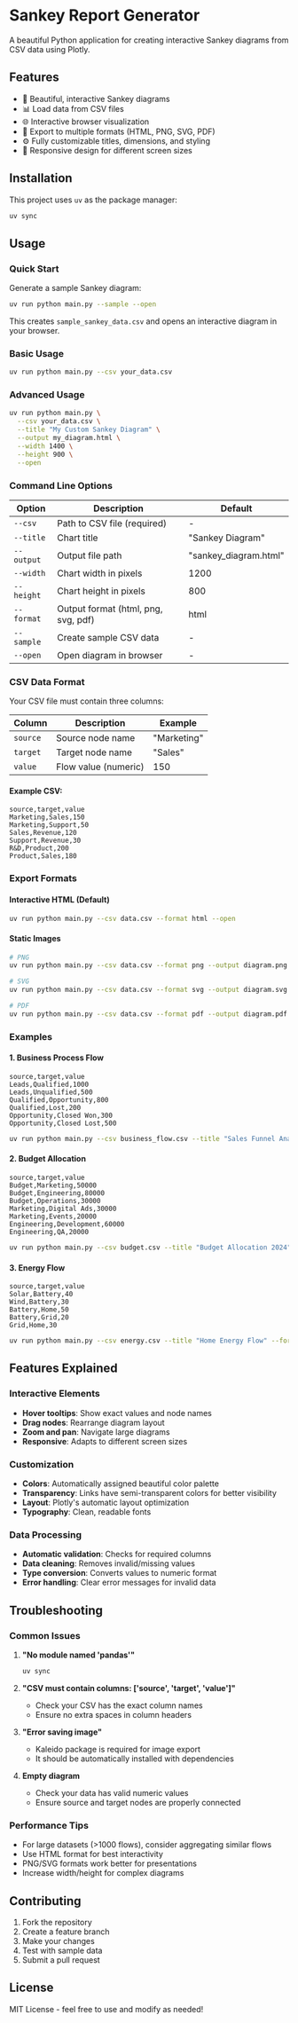 # Sankey Report Generator

A beautiful Python application for creating interactive Sankey diagrams from CSV data using Plotly.

## Features

- 🎨 Beautiful, interactive Sankey diagrams
- 📊 Load data from CSV files
- 🌐 Interactive browser visualization
- 💾 Export to multiple formats (HTML, PNG, SVG, PDF)
- ⚙️ Fully customizable titles, dimensions, and styling
- 📱 Responsive design for different screen sizes

## Installation

This project uses `uv` as the package manager:

```bash
uv sync
```

## Usage

### Quick Start

Generate a sample Sankey diagram:

```bash
uv run python main.py --sample --open
```

This creates `sample_sankey_data.csv` and opens an interactive diagram in your browser.

### Basic Usage

```bash
uv run python main.py --csv your_data.csv
```

### Advanced Usage

```bash
uv run python main.py \
  --csv your_data.csv \
  --title "My Custom Sankey Diagram" \
  --output my_diagram.html \
  --width 1400 \
  --height 900 \
  --open
```

### Command Line Options

| Option | Description | Default |
|--------|-------------|---------|
| `--csv` | Path to CSV file (required) | - |
| `--title` | Chart title | "Sankey Diagram" |
| `--output` | Output file path | "sankey_diagram.html" |
| `--width` | Chart width in pixels | 1200 |
| `--height` | Chart height in pixels | 800 |
| `--format` | Output format (html, png, svg, pdf) | html |
| `--sample` | Create sample CSV data | - |
| `--open` | Open diagram in browser | - |

### CSV Data Format

Your CSV file must contain three columns:

| Column | Description | Example |
|--------|-------------|---------|
| `source` | Source node name | "Marketing" |
| `target` | Target node name | "Sales" |
| `value` | Flow value (numeric) | 150 |

#### Example CSV:

```csv
source,target,value
Marketing,Sales,150
Marketing,Support,50
Sales,Revenue,120
Support,Revenue,30
R&D,Product,200
Product,Sales,180
```

### Export Formats

#### Interactive HTML (Default)
```bash
uv run python main.py --csv data.csv --format html --open
```

#### Static Images
```bash
# PNG
uv run python main.py --csv data.csv --format png --output diagram.png

# SVG
uv run python main.py --csv data.csv --format svg --output diagram.svg

# PDF
uv run python main.py --csv data.csv --format pdf --output diagram.pdf
```

### Examples

#### 1. Business Process Flow
```csv
source,target,value
Leads,Qualified,1000
Leads,Unqualified,500
Qualified,Opportunity,800
Qualified,Lost,200
Opportunity,Closed Won,300
Opportunity,Closed Lost,500
```

```bash
uv run python main.py --csv business_flow.csv --title "Sales Funnel Analysis" --open
```

#### 2. Budget Allocation
```csv
source,target,value
Budget,Marketing,50000
Budget,Engineering,80000
Budget,Operations,30000
Marketing,Digital Ads,30000
Marketing,Events,20000
Engineering,Development,60000
Engineering,QA,20000
```

```bash
uv run python main.py --csv budget.csv --title "Budget Allocation 2024" --width 1600 --height 1000
```

#### 3. Energy Flow
```csv
source,target,value
Solar,Battery,40
Wind,Battery,30
Battery,Home,50
Battery,Grid,20
Grid,Home,30
```

```bash
uv run python main.py --csv energy.csv --title "Home Energy Flow" --format png --output energy_flow.png
```

## Features Explained

### Interactive Elements
- **Hover tooltips**: Show exact values and node names
- **Drag nodes**: Rearrange diagram layout
- **Zoom and pan**: Navigate large diagrams
- **Responsive**: Adapts to different screen sizes

### Customization
- **Colors**: Automatically assigned beautiful color palette
- **Transparency**: Links have semi-transparent colors for better visibility
- **Layout**: Plotly's automatic layout optimization
- **Typography**: Clean, readable fonts

### Data Processing
- **Automatic validation**: Checks for required columns
- **Data cleaning**: Removes invalid/missing values
- **Type conversion**: Converts values to numeric format
- **Error handling**: Clear error messages for invalid data

## Troubleshooting

### Common Issues

1. **"No module named 'pandas'"**
   ```bash
   uv sync
   ```

2. **"CSV must contain columns: ['source', 'target', 'value']"**
   - Check your CSV has the exact column names
   - Ensure no extra spaces in column headers

3. **"Error saving image"**
   - Kaleido package is required for image export
   - It should be automatically installed with dependencies

4. **Empty diagram**
   - Check your data has valid numeric values
   - Ensure source and target nodes are properly connected

### Performance Tips

- For large datasets (>1000 flows), consider aggregating similar flows
- Use HTML format for best interactivity
- PNG/SVG formats work better for presentations
- Increase width/height for complex diagrams

## Contributing

1. Fork the repository
2. Create a feature branch
3. Make your changes
4. Test with sample data
5. Submit a pull request

## License

MIT License - feel free to use and modify as needed!